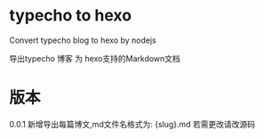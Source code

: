 typecho to hexo
===============

Convert typecho blog to hexo by nodejs

导出typecho 博客 为 hexo支持的Markdown文档

版本
===============

0.0.1 新增导出每篇博文,md文件名格式为: {slug}.md 若需更改请改源码
